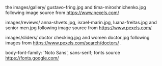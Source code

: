 the images/gallery/ gustavo-fring.jpg and tima-miroshnichenko.jpg following image source from https://www.pexels.com/

images/reviews/ anna-shvets.jpg, israel-marin.jpg, luana-freitas.jpg and senior men.jpg following image source from
 https://www.pexels.com/

images/sliders/ doctor checking.jpg and women doctor.jpg following images from https://www.pexels.com/search/doctors/ .

body-font-family: 'Noto Sans', sans-serif; fonts source https://fonts.google.com/